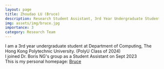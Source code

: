 ```yaml
---
layout: page
title: Zhoudao LU (Bruce)
description: Research Student Assistant, 3rd Year Undergraduate Student in Fintech & AI (PolyU)
img: assets/img/bruce.jpg
importance: 3
category: Research Team
---
```


I am a 3rd year undergraduate student at Department of Computing, The Hong Kong Polytechnic University. (PolyU Class of 2024)<br>
I joined Dr. Boris NG's group as a Student Assistant on Sept 2023<br>
This is my personal homepage: <a href="">Bruce</a>






